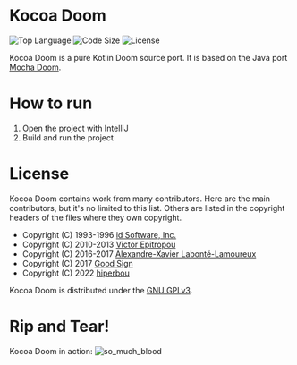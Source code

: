# Kocoa Doom

![Top Language](https://img.shields.io/github/languages/top/hiperbou/kocoa-doom.svg?style=flat)
![Code Size](https://img.shields.io/github/languages/code-size/hiperbou/kocoa-doom.svg?style=flat)
![License](https://img.shields.io/github/license/hiperbou/kocoa-doom.svg?style=flat&logo=gnu)

Kocoa Doom is a pure Kotlin Doom source port. It is based on the Java port [Mocha Doom](https://github.com/AXDOOMER/mochadoom).

# How to run

1. Open the project with IntelliJ
2. Build and run the project

# License

Kocoa Doom contains work from many contributors. Here are the main contributors, but it's no limited to this list. Others are listed in the copyright headers of the files where they own copyright.

- Copyright (C) 1993-1996  [id Software, Inc.](http://www.idsoftware.com/)
- Copyright (C) 2010-2013  [Victor Epitropou](https://sourceforge.net/projects/mochadoom/)
- Copyright (C) 2016-2017  [Alexandre-Xavier Labonté-Lamoureux](https://github.com/AXDOOMER/)
- Copyright (C) 2017  [Good Sign](https://github.com/GoodSign2017)
- Copyright (C) 2022  [hiperbou](https://github.com/hiperbou)

Kocoa Doom is distributed under the [GNU GPLv3](https://www.gnu.org/licenses/gpl-3.0.en.html).

# Rip and Tear!

Kocoa Doom in action:
![so_much_blood](https://cloud.githubusercontent.com/assets/6194072/18658610/94a326c2-7ed2-11e6-98af-4ed4c8b28510.png)
